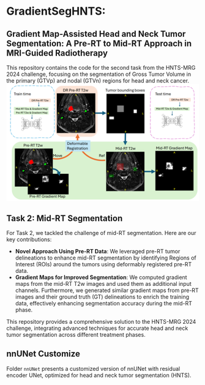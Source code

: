 # GradientSegHNTS: 
## Gradient Map-Assisted Head and Neck Tumor Segmentation: A Pre-RT to Mid-RT Approach in MRI-Guided Radiotherapy 
This repository contains the code for the second task from the HNTS-MRG 2024 challenge, focusing on the segmentation of Gross Tumor Volume in the primary (GTVp) and nodal (GTVn) regions for head and neck cancer. 
![flow_chart](flowchart.png)
## Task 2: Mid-RT Segmentation
For Task 2, we tackled the challenge of mid-RT segmentation. Here are our key contributions:

- **Novel Approach Using Pre-RT Data**: We leveraged pre-RT tumor delineations to enhance mid-RT segmentation by identifying Regions of Interest (ROIs) around the tumors using deformably registered pre-RT data.
- **Gradient Maps for Improved Segmentation**: We computed gradient maps from the mid-RT T2w images and used them as additional input channels. Furthermore, we generated similar gradient maps from pre-RT images and their ground truth (GT) delineations to enrich the training data, effectively enhancing segmentation accuracy during the mid-RT phase.

This repository provides a comprehensive solution to the HNTS-MRG 2024 challenge, integrating advanced techniques for accurate head and neck tumor segmentation across different treatment phases.

## nnUNet Customize
Folder ```nnUNet``` presents a customized version of nnUNet with residual encoder UNet, optimized for head and neck tumor segmentation (HNTS).